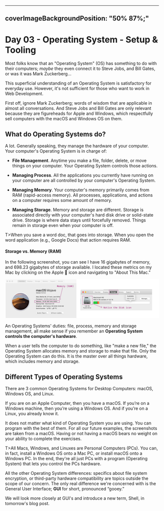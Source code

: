 

---
coverImageBackgroundPosition: "50% 87%;"
---

# Day 03 - Operating System - Setup & Tooling

Most folks know that an "Operating System" (OS) has something to do with their computers; _maybe_ they even connect it to Steve Jobs, and Bill Gates, or was it was Mark Zuckerberg...

This superficial understanding of an Operating System is satisfactory for everyday use.  However, it's not sufficient for those who want to work in Web Development.

First off, ignore Mark Zuckerberg; words of wisdom that are applicable in almost all conversations.  And Steve Jobs and Bill Gates are only relevant because they are figureheads for Apple and Windows, which respectfully sell computers with the macOS and Windows OS on them.

## What do Operating Systems do?

A lot.  Generally speaking, they manage the hardware of your computer. Your computer's Operating System is in charge of:

* **File Management**. Anytime you make a file, folder, delete, or move things on your computer. Your Operating System controls those actions.

* **Managing Process**.  All the applications you currently have running on your computer are all controlled by your computer's Operating System.

* **Managing Memory**. Your computer's memory primarily comes from RAM (rapid-access memory).  All processes, applications, and actions on a computer requires some amount of memory.

* **Managing Storage**.  Memory and storage are different. Storage is associated directly with your computer's hard disk drive or solid-state drive.  Storage is where data stays until forcefully removed.  Things remain in storage even when your computer is off.

T>When you save a word doc, that goes into storage.  When you open the word application (e.g., Google Docs) that action requires RAM.

#### Storage vs. Memory (RAM)

In the following screenshot, you can see I have 16 gigabytes of memory, and 698.23 gigabytes of storage available.  I located these metrics on my Mac by clicking on the Apple 🍏 icon and navigating to "About This Mac."

![](public/assets/storage-memory.png)

An Operating Systems' duties: file, process, memory and storage management, all make sense if you remember an **Operating System controls the computer's hardware**.  

When a user tells the computer to do something, like "make a new file," the Operating System allocates memory and storage to make that file.  Only the Operating System can do this. It is the master over all things hardware, which includes memory and storage.

## Different Types of Operating Systems

There are 3 common Operating Systems for Desktop Computers: macOS, Windows OS, and Linux.

If you are on an Apple Computer, then you have a macOS. If you’re on a Windows machine, then you’re using a Windows OS.  And if you’re on a Linux, you already know it.

It does not matter what kind of Operating System you are using. You can program with the best of them. For all our future examples, the screenshots are taken from a macOS. Having or not having a macOS bears no weight on your ability to complete the exercises.

T>All Macs, Windows, and Linuxes are Personal Computers (PCs).  You can, in fact, install a Windows OS onto a Mac PC, or install macOS onto a Windows PC.  In the end, they're all just PCs with a program (Operating System) that lets you control the PCs hardware.

All the other Operating System differences: specifics about file system encryption, or third-party hardware compatibility are topics outside the scope of our concern.  The only real difference we're concerned with is the General User Interface; **GUI** for short, pronounced “gooey.”

We will look more closely at GUI's and introduce a new term, Shell, in tomorrow's blog post. 